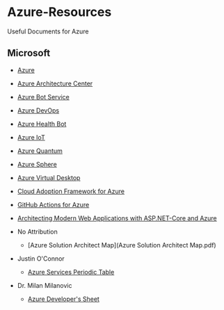 # Azure-Resources
Useful Documents for Azure

## Microsoft 

- [Azure](https://docs.microsoft.com/en-us/azure/)
- [Azure Architecture Center](https://docs.microsoft.com/en-us/azure/architecture/)
- [Azure Bot Service](https://docs.microsoft.com/en-us/bot-framework/)
- [Azure DevOps](https://docs.microsoft.com/en-us/azure/devops/)
- [Azure Health Bot](https://docs.microsoft.com/en-us/azure/health-bot/)
- [Azure IoT](https://docs.microsoft.com/en-us/azure/iot-fundamentals/)
- [Azure Quantum](https://docs.microsoft.com/en-us/azure/quantum)
- [Azure Sphere](https://docs.microsoft.com/en-us/azure-sphere/)
- [Azure Virtual Desktop](https://docs.microsoft.com/en-us/azure/virtual-desktop)
- [Cloud Adoption Framework for Azure](https://docs.microsoft.com/en-us/azure/cloud-adoption-framework/)
- [GitHub Actions for Azure](https://docs.microsoft.com/en-us/azure/developer/github/github-actions)
- [Architecting Modern Web Applications with ASP.NET-Core and Azure](Architecting-Modern-Web-Applications-with-ASP.NET-Core-and-Azure.pdf)

- No Attribution 
  - [Azure Solution Architect Map](Azure Solution Architect Map.pdf)
- Justin O'Connor 
  - [Azure Services Periodic Table](azure-services-periodic-table-v1-1.pdf)
- Dr. Milan Milanovic
  - [Azure Developer's Sheet](Azure_Developers_2_page_sheet_light.pdf)
